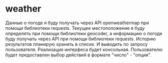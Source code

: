 # weather
Данные о погоде я буду получать через API openweathermap при помощи библиотеки requests.
Текущее местоположение я буду определять при помощи библиотеки geocoder, а информацию о погоде буду получать через API при помощи библиотеки requests.
Историю результатов планирую хранить в списке. И выводить по запросу пользователя.
Реализация интерфеса будет консольная. Пользователю будет предоставлен выбор действий в формате "число" - "опция".
